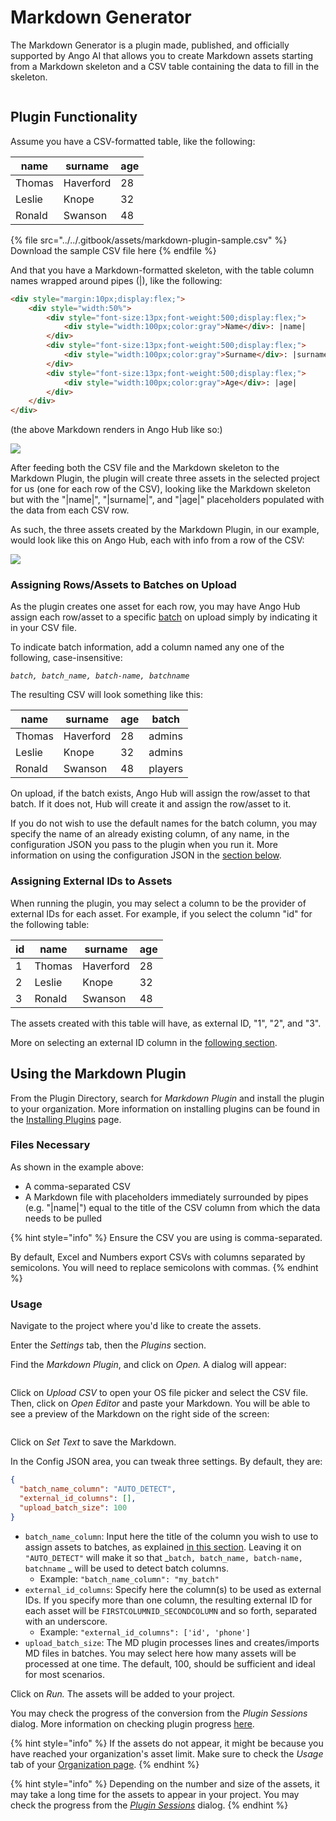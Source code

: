 # Markdown Generator

The Markdown Generator is a plugin made, published, and officially supported by Ango AI that allows you to create Markdown assets starting from a Markdown skeleton and a CSV table containing the data to fill in the skeleton.

<figure><img src="../../.gitbook/assets/image (52).png" alt=""><figcaption></figcaption></figure>

## Plugin Functionality

Assume you have a CSV-formatted table, like the following:

| name   | surname   | age |
| ------ | --------- | --- |
| Thomas | Haverford | 28  |
| Leslie | Knope     | 32  |
| Ronald | Swanson   | 48  |

{% file src="../../.gitbook/assets/markdown-plugin-sample.csv" %}
Download the sample CSV file here
{% endfile %}

And that you have a Markdown-formatted skeleton, with the table column names wrapped around pipes (|), like the following:

```markdown
<div style="margin:10px;display:flex;">
	<div style="width:50%">
		<div style="font-size:13px;font-weight:500;display:flex;">
			<div style="width:100px;color:gray">Name</div>: |name|
		</div>
		<div style="font-size:13px;font-weight:500;display:flex;">
        	<div style="width:100px;color:gray">Surname</div>: |surname|		
		</div>
		<div style="font-size:13px;font-weight:500;display:flex;">
			<div style="width:100px;color:gray">Age</div>: |age|
		</div>
	</div>
</div>
```

(the above Markdown renders in Ango Hub like so:)

![](<../../.gitbook/assets/image (433).png>)

After feeding both the CSV file and the Markdown skeleton to the Markdown Plugin, the plugin will create three assets in the selected project for us (one for each row of the CSV), looking like the Markdown skeleton but with the "|name|", "|surname|", and "|age|" placeholders populated with the data from each CSV row.

As such, the three assets created by the Markdown Plugin, in our example, would look like this on Ango Hub, each with info from a row of the CSV:

![](<../../.gitbook/assets/image (457).png>)

### Assigning Rows/Assets to Batches on Upload

As the plugin creates one asset for each row, you may have Ango Hub assign each row/asset to a specific [batch](../../core-concepts/batches.md) on upload simply by indicating it in your CSV file.

To indicate batch information, add a column named any one of the following, case-insensitive:

_`batch, batch_name, batch-name, batchname`_

The resulting CSV will look something like this:

| name   | surname   | age | batch   |
| ------ | --------- | --- | ------- |
| Thomas | Haverford | 28  | admins  |
| Leslie | Knope     | 32  | admins  |
| Ronald | Swanson   | 48  | players |

On upload, if the batch exists, Ango Hub will assign the row/asset to that batch. If it does not, Hub will create it and assign the row/asset to it.

If you do not wish to use the default names for the batch column, you may specify the name of an already existing column, of any name, in the configuration JSON you pass to the plugin when you run it. More information on using the configuration JSON in the [section below](markdown-generator.md#using-the-markdown-plugin).

### Assigning External IDs to Assets

When running the plugin, you may select a column to be the provider of external IDs for each asset. For example, if you select the column "id" for the following table:

| id | name   | surname   | age |
| -- | ------ | --------- | --- |
| 1  | Thomas | Haverford | 28  |
| 2  | Leslie | Knope     | 32  |
| 3  | Ronald | Swanson   | 48  |

The assets created with this table will have, as external ID, "1", "2", and "3".

More on selecting an external ID column in the [following section](markdown-generator.md#using-the-markdown-plugin).

## Using the Markdown Plugin

From the Plugin Directory, search for _Markdown Plugin_ and install the plugin to your organization. More information on installing plugins can be found in the [Installing Plugins](../installing-plugins.md) page.

### Files Necessary

As shown in the example above:

* A comma-separated CSV
* A Markdown file with placeholders immediately surrounded by pipes (e.g. "|name|") equal to the title of the CSV column from which the data needs to be pulled

{% hint style="info" %}
Ensure the CSV you are using is comma-separated.

By default, Excel and Numbers export CSVs with columns separated by semicolons. You will need to replace semicolons with commas.
{% endhint %}

### Usage

Navigate to the project where you'd like to create the assets.

Enter the _Settings_ tab, then the _Plugins_ section.

Find the _Markdown Plugin_, and click on _Open._ A dialog will appear:

<figure><img src="../../.gitbook/assets/image (62).png" alt=""><figcaption></figcaption></figure>

Click on _Upload CSV_ to open your OS file picker and select the CSV file. Then, click on _Open Editor_ and paste your Markdown. You will be able to see a preview of the Markdown on the right side of the screen:

<figure><img src="../../.gitbook/assets/image (474).png" alt=""><figcaption></figcaption></figure>

Click on _Set Text_ to save the Markdown.

In the Config JSON area, you can tweak three settings. By default, they are:

```json
{
  "batch_name_column": "AUTO_DETECT",
  "external_id_columns": [],
  "upload_batch_size": 100
}
```

* `batch_name_column`: Input here the title of the column you wish to use to assign assets to batches, as explained [in this section](markdown-generator.md#assigning-rows-assets-to-batches-on-upload). Leaving it on `"AUTO_DETECT"` will make it so that _`batch, batch_name, batch-name, batchname` _ will be used to detect batch columns.
  * Example: `"batch_name_column": "my_batch"`
* `external_id_columns`: Specify here the column(s) to be used as external IDs. If you specify more than one column, the resulting external ID for each asset will be `FIRSTCOLUMNID_SECONDCOLUMN` and so forth, separated with an underscore.
  * Example: `"external_id_columns": ['id', 'phone']`
* `upload_batch_size`: The MD plugin processes lines and creates/imports MD files in batches. You may select here how many assets will be processed at one time. The default, 100, should be sufficient and ideal for most scenarios.

Click on _Run._ The assets will be added to your project.

You may check the progress of the conversion from the _Plugin Sessions_ dialog. More information on checking plugin progress [here](../monitoring-plugin-progress.md).

{% hint style="info" %}
If the assets do not appear, it might be because you have reached your organization's asset limit. Make sure to check the _Usage_ tab of your [Organization page](https://hub.ango.ai/organization).
{% endhint %}

{% hint style="info" %}
Depending on the number and size of the assets, it may take a long time for the assets to appear in your project. You may check the progress from the [_Plugin Sessions_](../monitoring-plugin-progress.md) dialog.
{% endhint %}
